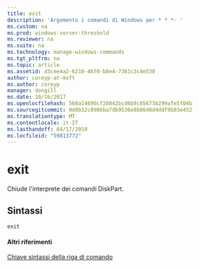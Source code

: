 ```yaml
---
title: exit
description: 'Argomento i comandi di Windows per * * *- '
ms.custom: na
ms.prod: windows-server-threshold
ms.reviewer: na
ms.suite: na
ms.technology: manage-windows-commands
ms.tgt_pltfrm: na
ms.topic: article
ms.assetid: d3cee4a2-6210-46f0-b8e4-7381c3c4e530
author: coreyp-at-msft
ms.author: coreyp
manager: dongill
ms.date: 10/16/2017
ms.openlocfilehash: 560a14690cf20842bcd6b8c85673b299afe5f04b
ms.sourcegitcommit: 0d0b32c8986ba7db9536e0b8648d4ddf9b03e452
ms.translationtype: MT
ms.contentlocale: it-IT
ms.lasthandoff: 04/17/2019
ms.locfileid: "59813772"
---
```

# <a name="exit"></a>exit



Chiude l'interprete dei comandi DiskPart.

## <a name="syntax"></a>Sintassi

```
exit
```

#### <a name="additional-references"></a>Altri riferimenti

[Chiave sintassi della riga di comando](command-line-syntax-key.md)

